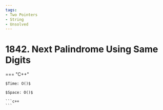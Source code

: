 ```yaml
---
tags:
- Two Pointers
- String
- Unsolved
---
```



# 1842. Next Palindrome Using Same Digits

=== "C++"

    $Time: O()$

    $Space: O()$

    ```c++
    ```
